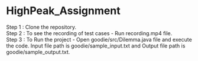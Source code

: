 # HighPeak_Assignment

Step 1 : Clone the repository.</br>
Step 2 : To see the recording of test cases - Run recording.mp4 file.</br>
Step 3 : To Run the project - Open goodie/src/Dilemma.java file and execute the code. Input file path is goodie/sample_input.txt and Output file path is goodie/sample_output.txt.
